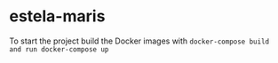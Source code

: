 # estela-maris

To start the project build the Docker images with ```docker-compose build ``` ```  and run docker-compose up```
